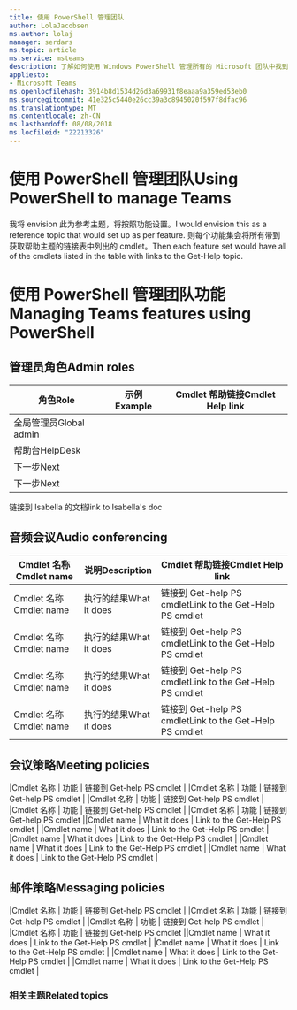 ```yaml
---
title: 使用 PowerShell 管理团队
author: LolaJacobsen
ms.author: lolaj
manager: serdars
ms.topic: article
ms.service: msteams
description: 了解如何使用 Windows PowerShell 管理所有的 Microsoft 团队中找到的功能。
appliesto:
- Microsoft Teams
ms.openlocfilehash: 3914b8d1534d26d3a69931f8eaaa9a359ed53eb0
ms.sourcegitcommit: 41e325c5440e26cc39a3c8945020f597f8dfac96
ms.translationtype: MT
ms.contentlocale: zh-CN
ms.lasthandoff: 08/08/2018
ms.locfileid: "22213326"
---
```

# <a name="using-powershell-to-manage-teams"></a><span data-ttu-id="7da99-103">使用 PowerShell 管理团队</span><span class="sxs-lookup"><span data-stu-id="7da99-103">Using PowerShell to manage Teams</span></span>
<span data-ttu-id="7da99-104">我将 envision 此为参考主题，将按照功能设置。</span><span class="sxs-lookup"><span data-stu-id="7da99-104">I would envision this as a reference topic that would set up as per feature.</span></span> <span data-ttu-id="7da99-105">则每个功能集会将所有带到获取帮助主题的链接表中列出的 cmdlet。</span><span class="sxs-lookup"><span data-stu-id="7da99-105">Then each feature set would have all of the cmdlets listed in the table with links to the Get-Help topic.</span></span>

# <a name="managing-teams-features-using-powershell"></a><span data-ttu-id="7da99-106">使用 PowerShell 管理团队功能</span><span class="sxs-lookup"><span data-stu-id="7da99-106">Managing Teams features using PowerShell</span></span>

## <a name="admin-roles"></a><span data-ttu-id="7da99-107">管理员角色</span><span class="sxs-lookup"><span data-stu-id="7da99-107">Admin roles</span></span>
|<span data-ttu-id="7da99-108">角色</span><span class="sxs-lookup"><span data-stu-id="7da99-108">Role</span></span> |<span data-ttu-id="7da99-109">示例</span><span class="sxs-lookup"><span data-stu-id="7da99-109">Example</span></span> |<span data-ttu-id="7da99-110">Cmdlet 帮助链接</span><span class="sxs-lookup"><span data-stu-id="7da99-110">Cmdlet Help link</span></span>  |
|---------|---------|---------|
|<span data-ttu-id="7da99-111">全局管理员</span><span class="sxs-lookup"><span data-stu-id="7da99-111">Global admin</span></span>     |         |         |
|<span data-ttu-id="7da99-112">帮助台</span><span class="sxs-lookup"><span data-stu-id="7da99-112">HelpDesk</span></span>     |         |         |
|<span data-ttu-id="7da99-113">下一步</span><span class="sxs-lookup"><span data-stu-id="7da99-113">Next</span></span>   |         |         |
|<span data-ttu-id="7da99-114">下一步</span><span class="sxs-lookup"><span data-stu-id="7da99-114">Next</span></span>     |         |         |

<span data-ttu-id="7da99-115">链接到 Isabella 的文档</span><span class="sxs-lookup"><span data-stu-id="7da99-115">link to Isabella's doc</span></span>

## <a name="audio-conferencing"></a><span data-ttu-id="7da99-116">音频会议</span><span class="sxs-lookup"><span data-stu-id="7da99-116">Audio conferencing</span></span>
|<span data-ttu-id="7da99-117">Cmdlet 名称</span><span class="sxs-lookup"><span data-stu-id="7da99-117">Cmdlet name</span></span> |<span data-ttu-id="7da99-118">说明</span><span class="sxs-lookup"><span data-stu-id="7da99-118">Description</span></span> |<span data-ttu-id="7da99-119">Cmdlet 帮助链接</span><span class="sxs-lookup"><span data-stu-id="7da99-119">Cmdlet Help link</span></span>  |
|---------|---------|---------|
|<span data-ttu-id="7da99-120">Cmdlet 名称</span><span class="sxs-lookup"><span data-stu-id="7da99-120">Cmdlet name</span></span>   |    <span data-ttu-id="7da99-121">执行的结果</span><span class="sxs-lookup"><span data-stu-id="7da99-121">What it does</span></span>  |    <span data-ttu-id="7da99-122">链接到 Get-help PS cmdlet</span><span class="sxs-lookup"><span data-stu-id="7da99-122">Link to the Get-Help PS cmdlet</span></span>     |
|<span data-ttu-id="7da99-123">Cmdlet 名称</span><span class="sxs-lookup"><span data-stu-id="7da99-123">Cmdlet name</span></span>   |    <span data-ttu-id="7da99-124">执行的结果</span><span class="sxs-lookup"><span data-stu-id="7da99-124">What it does</span></span>  |    <span data-ttu-id="7da99-125">链接到 Get-help PS cmdlet</span><span class="sxs-lookup"><span data-stu-id="7da99-125">Link to the Get-Help PS cmdlet</span></span>     |
|<span data-ttu-id="7da99-126">Cmdlet 名称</span><span class="sxs-lookup"><span data-stu-id="7da99-126">Cmdlet name</span></span>   |    <span data-ttu-id="7da99-127">执行的结果</span><span class="sxs-lookup"><span data-stu-id="7da99-127">What it does</span></span>  |    <span data-ttu-id="7da99-128">链接到 Get-help PS cmdlet</span><span class="sxs-lookup"><span data-stu-id="7da99-128">Link to the Get-Help PS cmdlet</span></span>     |
|<span data-ttu-id="7da99-129">Cmdlet 名称</span><span class="sxs-lookup"><span data-stu-id="7da99-129">Cmdlet name</span></span>   |    <span data-ttu-id="7da99-130">执行的结果</span><span class="sxs-lookup"><span data-stu-id="7da99-130">What it does</span></span>  |    <span data-ttu-id="7da99-131">链接到 Get-help PS cmdlet</span><span class="sxs-lookup"><span data-stu-id="7da99-131">Link to the Get-Help PS cmdlet</span></span>     |

## <a name="meeting-policies"></a><span data-ttu-id="7da99-132">会议策略</span><span class="sxs-lookup"><span data-stu-id="7da99-132">Meeting policies</span></span>
<span data-ttu-id="7da99-133">|Cmdlet 名称 |   功能 |   链接到 Get-help PS cmdlet | |Cmdlet 名称 |   功能 |   链接到 Get-help PS cmdlet | |Cmdlet 名称 |   功能 |   链接到 Get-help PS cmdlet | |Cmdlet 名称 |   功能 |   链接到 Get-help PS cmdlet | |Cmdlet 名称 |   功能 |   链接到 Get-help PS cmdlet |</span><span class="sxs-lookup"><span data-stu-id="7da99-133">|Cmdlet name   |    What it does  |    Link to the Get-Help PS cmdlet     | |Cmdlet name   |    What it does  |    Link to the Get-Help PS cmdlet     | |Cmdlet name   |    What it does  |    Link to the Get-Help PS cmdlet     | |Cmdlet name   |    What it does  |    Link to the Get-Help PS cmdlet     | |Cmdlet name   |    What it does  |    Link to the Get-Help PS cmdlet     |</span></span>

## <a name="messaging-policies"></a><span data-ttu-id="7da99-134">邮件策略</span><span class="sxs-lookup"><span data-stu-id="7da99-134">Messaging policies</span></span>
<span data-ttu-id="7da99-135">|Cmdlet 名称 |   功能 |   链接到 Get-help PS cmdlet | |Cmdlet 名称 |   功能 |   链接到 Get-help PS cmdlet | |Cmdlet 名称 |   功能 |   链接到 Get-help PS cmdlet | |Cmdlet 名称 |   功能 |   链接到 Get-help PS cmdlet |</span><span class="sxs-lookup"><span data-stu-id="7da99-135">|Cmdlet name   |    What it does  |    Link to the Get-Help PS cmdlet     | |Cmdlet name   |    What it does  |    Link to the Get-Help PS cmdlet     | |Cmdlet name   |    What it does  |    Link to the Get-Help PS cmdlet     | |Cmdlet name   |    What it does  |    Link to the Get-Help PS cmdlet     |</span></span>

### <a name="related-topics"></a><span data-ttu-id="7da99-136">相关主题</span><span class="sxs-lookup"><span data-stu-id="7da99-136">Related topics</span></span>